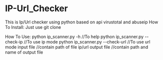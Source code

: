 # IP-Url_Checker
This is Ip/Url checker using python based on api virustotal and abuseip
How To Install:
Just use git clone

How To Use:
python ip_scanner.py -h //To help
python ip_scanner.py --check-ip //To use ip mode
python ip_scanner.py --check-url //To use url mode
input file //contain path of file ip/url
output file //contain path and name of output file

